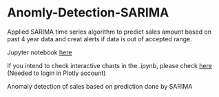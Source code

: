# Anomly-Detection-SARIMA

Applied SARIMA time series algorithm to predict sales amount based on past 4 year data and creat alerts if data is out of accepted range.



Jupyter notebook [here](https://github.com/RuoyunCarina-D/Anomly-Detection-SARIMA/blob/master/SARIMA%20.ipynb)

If you intend to check interactive charts in the .ipynb, please check [here](http://nbviewer.jupyter.org/github/RuoyunCarina-D/Anomly-Detection-SARIMA/blob/master/interactive%20source.ipynb) (Needed to login in Plotly account)

Anomaly detection of sales based on prediction done by SARIMA
